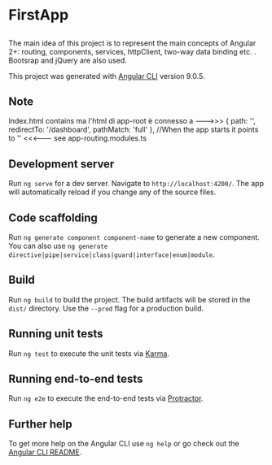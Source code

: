 # FirstApp

##

The main idea of this project is to represent the main concepts of Angular 2+: routing, components, services, httpClient, two-way data binding etc. . Bootsrap and jQuery are also used.

This project was generated with [Angular CLI](https://github.com/angular/angular-cli) version 9.0.5.

## Note

Index.html contains <app-root></app-root> ma l'html di app-root è connesso a --->>> { path: '', redirectTo: '/dashboard', pathMatch: 'full' }, //When the app starts it points to '' <<<--- see app-routing.modules.ts

## Development server

Run `ng serve` for a dev server. Navigate to `http://localhost:4200/`. The app will automatically reload if you change any of the source files.

## Code scaffolding

Run `ng generate component component-name` to generate a new component. You can also use `ng generate directive|pipe|service|class|guard|interface|enum|module`.

## Build

Run `ng build` to build the project. The build artifacts will be stored in the `dist/` directory. Use the `--prod` flag for a production build.

## Running unit tests

Run `ng test` to execute the unit tests via [Karma](https://karma-runner.github.io).

## Running end-to-end tests

Run `ng e2e` to execute the end-to-end tests via [Protractor](http://www.protractortest.org/).

## Further help

To get more help on the Angular CLI use `ng help` or go check out the [Angular CLI README](https://github.com/angular/angular-cli/blob/master/README.md).
